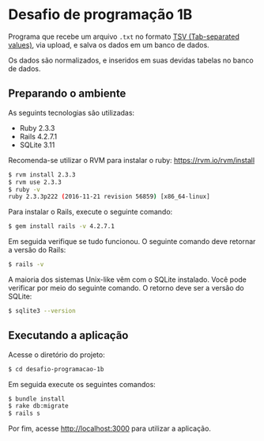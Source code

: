 # Desafio de programação 1B

Programa que recebe um arquivo `.txt` no formato <a href="https://en.wikipedia.org/wiki/Tab-separated_values" target="_blank">TSV (Tab-separated values)</a>,
via upload, e salva os dados em um banco de dados.

Os dados são normalizados, e inseridos em suas devidas tabelas no banco de dados.

## Preparando o ambiente

As seguints tecnologias são utilizadas:

- Ruby 2.3.3
- Rails 4.2.7.1
- SQLite 3.11

Recomenda-se utilizar o RVM para instalar o ruby: https://rvm.io/rvm/install

```bash
$ rvm install 2.3.3 
$ rvm use 2.3.3
$ ruby -v
ruby 2.3.3p222 (2016-11-21 revision 56859) [x86_64-linux]
```

Para instalar o Rails, execute o seguinte comando:

```bash
$ gem install rails -v 4.2.7.1
```

Em seguida verifique se tudo funcionou. O seguinte comando deve retornar a versão do Rails:

```bash
$ rails -v
```

A maioria dos sistemas Unix-like vêm com o SQLite instalado. Você pode verificar por meio do seguinte comando. O retorno
deve ser a versão do SQLite:

```bash
$ sqlite3 --version
```

## Executando a aplicação

Acesse o diretório do projeto:

```bash
$ cd desafio-programacao-1b
```

Em seguida execute os seguintes comandos:

```bash
$ bundle install
$ rake db:migrate
$ rails s
```

Por fim, acesse <a href="http://localhost:3000" target="_blank">http://localhost:3000</a> para utilizar a aplicação.